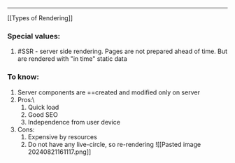 ***
[[Types of Rendering]]
### Special values:
1. #SSR - server side rendering. Pages are not prepared ahead of time. But are rendered with "in time" static data     
### To know: 
1. Server components are ==created and modified only on server
2. Pros:\
	1. Quick load
	2. Good SEO 
	3. Independence from user device 
3. Cons:
	1. Expensive by resources
	2. Do not have any live-circle, so re-rendering 
![[Pasted image 20240821161117.png]]